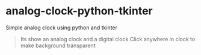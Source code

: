 # analog-clock-python-tkinter
Simple analog clock using python and tkinter
> Its show an analog clock and a digital clock
> Click anywhere in clock to make background transparent
